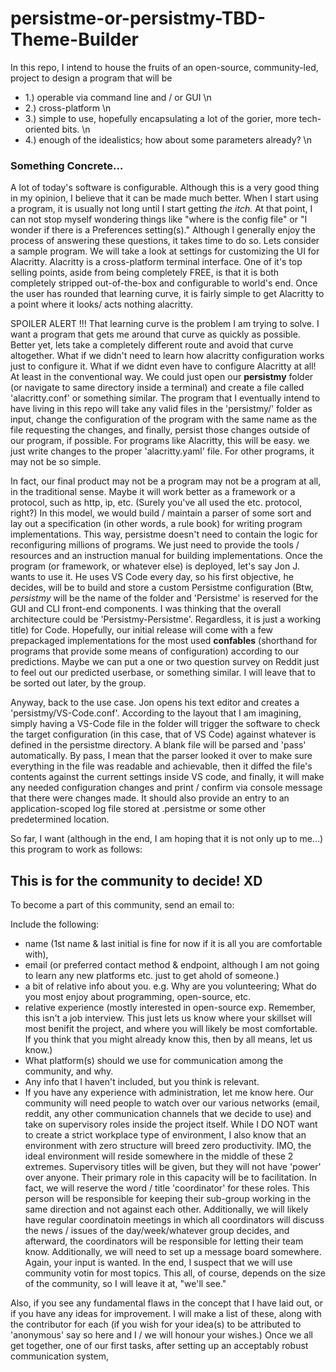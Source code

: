 # persistme-or-persistmy-TBD-Theme-Builder

In this repo, I intend to house the fruits of an open-source, community-led, project to design a program that will be 

  * 1.) operable via command line and / or GUI \n
  * 2.) cross-platform \n
  * 3.) simple to use, hopefully encapsulating a lot of the gorier, more tech-oriented bits. \n
  * 4.) enough of the idealistics; how about some parameters already? \n
  
### Something Concrete...

A lot of today's software is configurable. Although this is a very good thing in my opinion, I believe that it can be made much better. When I start using a program, it is usually not long until I start getting _the itch._ At that point, I can not stop myself wondering things like "where is the config file" or "I wonder if there is a Preferences setting(s)." Although I generally enjoy the process of answering these questions, it takes time to do so. Lets consider a sample program. We will take a look at settings for customizing the UI for Alacritty. Alacritty is a cross-platform terminal interface. One of it's top selling points, aside from being completely FREE, is that it is both completely stripped out-of-the-box and configurable to world's end. Once the user has rounded that learning curve, it is fairly simple to get Alacritty to a point where it looks/ acts nothing alacritty. 

SPOILER ALERT !!! That learning curve is the problem I am trying to solve. I want a program that gets me around that curve as quickly as possible. Better yet, 
lets take a completely different route and avoid that curve altogether. What if we didn't need to learn how alacritty configuration works just to configure it. 
What if we didnt even have to configure Alacritty at all! At least in the conventional way. We could just open our **persistmy** folder (or navigate to same directory inside a terminal) and create a file called 'alacritty.conf' or something similar. The program that I eventually intend to have living in this repo will take any valid files in the 'persistmy/' folder as input, change the configuration of the program with the same name as the file requesting the changes, and finally, persist those changes outside of our program, if possible. For programs like Alacritty, this will be easy. we just write changes to the proper 'alacritty.yaml' file. For other programs, it may not be so simple. 

In fact, our final product may not be a program may not be a program at all, in the traditional sense. Maybe it will work better as a framework or a protocol, such as http, ip, etc. (Surely you've all used the etc. protocol, right?) In this model, we would build / maintain a parser of some sort and lay out a specification (in other words, a rule book) for writing program implementations. This way, persistme doesn't need to contain the logic for reconfiguring millions of programs. We just need to provide the tools / resources and an instruction manual for building implementations. Once the program (or framework, or whatever else) is deployed, let's say Jon J. wants to use it. He uses VS Code every day, so his first objective, he decides, will be to build and store a custom Persistme configuration (Btw, _persistmy_ will be the name of the folder and 'Persistme' is reserved for the GUI and CLI front-end components. I was thinking that the overall architecture could be 'Persistmy-Persistme'. Regardless, it is just a working title) for Code. Hopefully, our initial release will come with a few prepackaged implementations for the most used **confables** (shorthand for programs that provide some means of configuration) according to our predictions. Maybe we can put a one or two question survey on Reddit just to feel out our predicted userbase, or something similar. I will leave that to be sorted out later, by the group.

Anyway, back to the use case. Jon opens his text editor and creates a 'persistmy/VS-Code.conf'. According to the layout that I am imagining, simply having a VS-Code file in the folder will trigger the software to check the target configuration (in this case, that of VS Code) against whatever is defined in the persistme directory. A blank file will be parsed and 'pass' automatically. By pass, I mean that the parser looked it over to make sure everything in the file was readable and achievable, then it diffed the file's contents against the current settings inside VS code, and finally, it will make any needed configuration changes and print / confirm via console message that there were changes made. It should also provide an entry to an application-scoped log file stored at .persistme or some other predetermined location. 

So far, I want (although in the  end, I am hoping that it is not only up to me...) this program to work as follows:

  ## This is for the community to decide! XD
  
To become a part of this community, send an email to:

<BUILDING EMAIL SERVER NOW. COME BACK IN A COUPLE OF HOURS AND IT SHOULD BE ROLLING>

Include the following:

  * name (1st name & last initial is fine for now if it is all you are comfortable with),
  * email (or preferred contact method & endpoint, although I am not going to learn any new platforms etc. just to get ahold of someone.)
  * a bit of relative info about you. e.g. Why are you volunteering; What do you most enjoy about programming, open-source, etc.
  * relative experience (mostly interested in open-source exp. Remember, this isn't a job interview. This just lets us know where your skillset will most benifit the project, and where you will likely be most comfortable. If you think that you might already know this, then by all means, let us know.)
  * What platform(s) should we use for communication among the community, and why.
  * Any info that I haven't included, but you think is relevant.
  * If you have any experience with administration, let me know here. Our community will need people to watch over our various networks (email, reddit, any other communication channels that we decide to use) and take on supervisory roles inside the project itself. While I DO NOT want to create a strict workplace type of environment, I also know that an environment with zero structure will breed zero productivity. IMO, the ideal environment will reside somewhere in the middle of these 2 extremes. Supervisory titles will be given, but they will not have 'power' over anyone. Their primary role in this capacity will be to facilitation. In fact, we will reserve the word / title 'coordinator' for these roles. This person will be responsible for keeping their sub-group working in the same direction and not against each other. Additionally, we will likely have regular coordinatoin meetings in which all coordinators will discuss the news / issues of the day/week/whatever group decides, and afterward, the coordinators will be responsible for letting their team know. Additionally, we will need to set up a message board somewhere. Again, your input is wanted. In the end, I suspect that we will use community votin for most topics. This all, of course, depends on the size of the community, so I will leave it at, "we'll see."
  
Also, if you see any fundamental flaws in the concept that I have laid out, or if you have any ideas for improvement. I will make a list of these, along with the contributor for each (if you wish for your idea(s) to be attributed to 'anonymous' say so here and I / we will honour your wishes.) Once we all get together, one of our first tasks, after setting up an acceptably robust communication system,  

